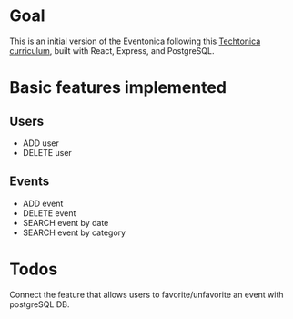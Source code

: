 # Goal

This is an initial version of the Eventonica following this [Techtonica curriculum](https://github.com/Techtonica/curriculum/blob/main/projects/eventonica-react/README.md), built with React, Express, and PostgreSQL. 

# Basic features implemented
## Users
- ADD user
- DELETE user
## Events
- ADD event
- DELETE event
- SEARCH event by date
- SEARCH event by category

# Todos

Connect the feature that allows users to favorite/unfavorite an event with postgreSQL DB.
